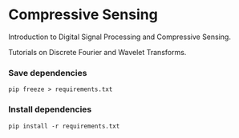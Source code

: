 # Compressive Sensing

Introduction to Digital Signal Processing and Compressive Sensing.

Tutorials on Discrete Fourier and Wavelet Transforms.

### Save dependencies

    pip freeze > requirements.txt

### Install dependencies

    pip install -r requirements.txt